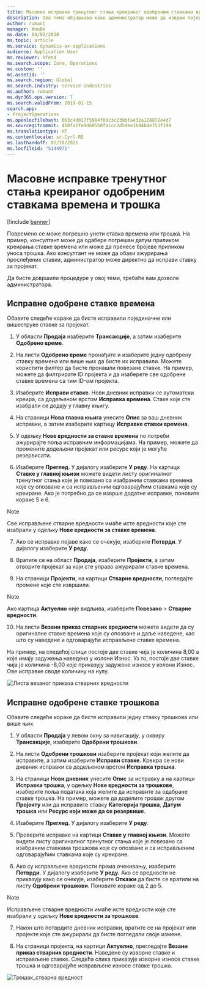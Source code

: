 ```yaml
---
title: Масовне исправке тренутног стања креираног одобреним ставкама времена и трошка
description: Ова тема објашњава како администратор може да изврши појединачне или масовне исправке претходно одобрених ставки времена или трошка уколико наплата није потпуна.
author: rumant
manager: AnnBe
ms.date: 04/02/2020
ms.topic: article
ms.service: dynamics-ax-applications
audience: Application User
ms.reviewer: kfend
ms.search.scope: Core, Operations
ms.custom: ''
ms.assetid: ''
ms.search.region: Global
ms.search.industry: Service industries
ms.author: rumant
ms.dyn365.ops.version: 7
ms.search.validFrom: 2019-01-15
search.app:
- ProjectOperations
ms.openlocfilehash: 063c4d017f5904f09c3c239bfa432a128872e4d7
ms.sourcegitcommit: 418fa1fe9d605b8faccc2d5dee1b04b4e753f194
ms.translationtype: HT
ms.contentlocale: sr-Cyrl-RS
ms.lasthandoff: 02/10/2021
ms.locfileid: "5144971"
---
```

# <a name="bulk-corrections-of-actuals-created-by-approved-time-and-expense-entries"></a>Масовне исправке тренутног стања креираног одобреним ставкама времена и трошка

[!include [banner](../includes/psa-now-project-operations.md)]

Повремено се може погрешно унети ставка времена или трошка. На пример, консултант може да одабере погрешан датум приликом креирања ставке времена или може да пренесе бројеве приликом уноса трошка. Ако консултант не може да обави ажурирања прослеђених ставки, администратор може директно да исправи ставку за пројекат.

Да бисте довршили процедуре у овој теми, требаће вам дозволе администратора.

## <a name="correct-approved-time-entries"></a>Исправне одобрене ставке времена     

Обавите следеће кораке да бисте исправили појединачне или вишеструке ставке за пројекат.

1. У области **Продаја** изаберите **Трансакције**, а затим изаберите **Одобрено време**. 

2. На листи **Одобрено време** пронађите и изаберите једну одобрену ставку времена или више њих да бисте их исправили. Можете користити филтер да бисте пронашли повезане ставке. На пример, можете да филтрирате ID пројекта и да изаберете све одобрене ставке времена са тим ID-ом пројекта.

3. Изаберите **Исправи ставке**. Нови дневник исправки се аутоматски креира, са додељеном врстом **Исправка времена**. Стаке које сте изабрали се додају у главну књигу. 

4. На страници **Нова главна књига** унесите **Опис** за ваш дневник исправки, а затим изаберите картицу **Исправке ставки времена**.  
5. У одељку **Нове вредности за ставке времена** по потреби ажурирајте поља исправним информацијама. На пример, можете да промените додељени пројекат или ресурс који је могуће резервисати.

6. Изаберите **Преглед**. У дијалогу изаберите **У реду**. На картици **Ставке у главној књизи** можете видети листу оригиналног тренутног стања које је повезано са изабраним ставкама времена које су опозване и са исправљеним одговарајућим ставкама које су креиране. Ако је потребно да се изврше додатне исправке, поновите кораке 5 и 6. 

> [!NOTE]
> Све исправљене стварне вредности имаће исте вредности које сте изабрали у одељку **Нове вредности за ставке времена**.

7. Ако се исправке појаве како се очекује, изаберите **Потврди**. У дијалогу изаберите **У реду**.

8. Вратите се на област **Продаја**, изаберите **Пројекти**, а затим отворите пројекат за који сте управо ажурирали ставке времена. 

9. На страници **Пројекти**, на картици **Стварне вредности**, погледајте промене које сте извршили. 

> [!NOTE]
> Ако картица **Актуелно** није видљива, изаберите **Повезано** > **Стварне вредности**.  

10. На листи **Везани приказ стварних вредности** можете видети да су оригиналне ставке времена које су опозване и даље наведене, као што су наведене и одговарајуће исправљене ставке времена. 

На пример, на следећој слици постоје две ставке чија је количина 8,00 а које имају задужења наведена у колони Износ. Уз то, постоје две ставке чија је количина -8,00 које приказују задужене износе у колони Износ. Ове исправке своде количину на нулу.

![Листа везаног приказа стварних вредности](https://github.com/MicrosoftDocs/dynamics-365-customer-engagement-pr/blob/bulk-corrections-actuals-created-by-approved-time-expense-entries.md/time-actuals.png)
 
## <a name="correct-approved-expense-entries"></a>Исправне одобрене ставке трошкова

Обавите следеће кораке да бисте исправили једну ставку трошкова или више њих. 

1. У области **Продаја** у левом окну за навигацију, у оквиру **Трансакције**, изаберите **Одобрени трошкови**.

2. На листи **Одобрени трошкови** изаберите пројекат који желите да исправите, а затим изаберите **Исправи ставке**. Креира се нови дневник исправки са додељеном врстом **Исправка трошка**. 

3. На страници **Нови дневник** унесите **Опис** за исправку а на картици **Исправка трошка**, у одељку **Нове вредности за трошкове**, изаберите поља података која желите да исправите за одабране ставке трошка. На пример, можете да доделите трошак другом **Пројекту** или да исправите ставку **Категорија трошка**, **Датум трошка** или **Ресурс који може да се резервише**.

4. Изаберите **Преглед**. У дијалогу изаберите **У реду**. 

5. Проверите исправке на картици **Ставке у главној књизи**. Можете видети листу оригиналног тренутног стања које је повезано са изабраним ставкама трошкова које су опозване и са исправљеним одговарајућим ставкама које су креиране.

6. Ако су исправљене вредности према очекивању, изаберите **Потврди**. У дијалогу изаберите **У реду.** Ако се вредности не приказују како се очекује, изаберите **Откажи** да бисте се вратили на листу **Одобрени трошкови**. Поновите кораке од 2 до 5. 

> [!NOTE]
> Исправљене стварне вредности имаће исте вредности које сте изабрали у одељку **Нове вредности за трошкове**.

7. Након што потврдите дневник исправки, вратите се на пројекат или пројекте које сте ажурирали да бисте погледали своје измене.  

8. На страници пројекта, на картици **Актуелно**, прегледајте **Везани приказ стварних вредности**. Наведене су изворне ставке и исправљене ставке. Следећа слика приказује изворне износе ставке трошка и одговарајуће исправљене износе ставке трошка. 

![Трошак_стварна вредност](https://user-images.githubusercontent.com/60806505/77122219-4cd52900-69fa-11ea-8349-ccd2ffebf640.png)
